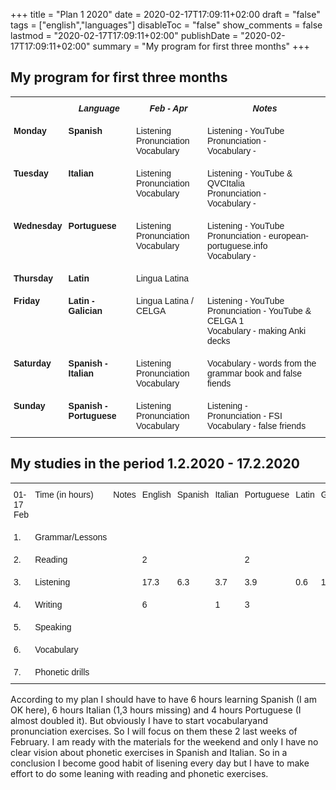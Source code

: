+++
title = "Plan 1 2020"
date = 2020-02-17T17:09:11+02:00
draft = "false"
tags = ["english","languages"]
disableToc = "false"
show_comments = false
lastmod = "2020-02-17T17:09:11+02:00"
publishDate = "2020-02-17T17:09:11+02:00"
summary = "My program for first three months"
+++

## My program for first three months

<style type="text/css">
.tg  {border-collapse:collapse;border-spacing:0;}
.tg td{font-family:Arial, sans-serif;font-size:14px;padding:10px 5px;border-style:solid;border-width:1px;overflow:hidden;word-break:normal;}
.tg th{font-family:Arial, sans-serif;font-size:14px;font-weight:normal;padding:10px 5px;border-style:solid;border-width:1px;overflow:hidden;word-break:normal;}
.tg .tg-4erg{font-weight:bold;font-style:italic;border-color:inherit;text-align:center;vertical-align:top}
.tg .tg-rvyq{font-weight:bold;font-style:italic;border-color:inherit;text-align:center;vertical-align:top}
.tg .tg-7btt{font-weight:bold;border-color:inherit;text-align:left;vertical-align:top}
.tg .tg-fymr{font-weight:bold;border-color:inherit;text-align:left;vertical-align:top}
.tg .tg-0pky{border-color:inherit;text-align:left;vertical-align:top}
</style>
<table class="tg">
  <tr>
    <th class="tg-rvyq"></th>
    <th class="tg-4erg">Language</th>
    <th class="tg-4erg">Feb - Apr</th>
    <th class="tg-4erg">Notes</th>
  </tr>
  <tr>
    <td class="tg-7btt">Monday</td>
    <td class="tg-fymr">Spanish</td>
    <td class="tg-0pky">Listening <br> Pronunciation <br> Vocabulary</td> </td>
    <td class="tg-0pky">Listening - YouTube <br>Pronunciation - <br>Vocabulary - </td>
  </tr>
  <tr>
    <td class="tg-7btt">Tuesday</td>
    <td class="tg-fymr">Italian</td>
    <td class="tg-0pky"> Listening <br> Pronunciation <br> Vocabulary</td> </td>
    <td class="tg-0pky">Listening - YouTube & QVCItalia <br> Pronunciation - <br>Vocabulary - </td>
  </tr>
  <tr>
    <td class="tg-7btt">Wednesday</td>
    <td class="tg-fymr">Portuguese</td>
    <td class="tg-0pky">Listening <br> Pronunciation <br> Vocabulary</td></td>
    <td class="tg-0pky">Listening - YouTube<br>Pronunciation - european-portuguese.info <br>Vocabulary -  </td>
  </tr>
  <tr>
    <td class="tg-fymr">Thursday</td>
    <td class="tg-fymr">Latin</td>
    <td class="tg-0pky">Lingua Latina</td>
    <td class="tg-0pky"></td>
  </tr>
  <tr>
    <td class="tg-fymr">Friday</td>
    <td class="tg-fymr">Latin - Galician</td>
    <td class="tg-0pky">Lingua Latina / CELGA</td>
    <td class="tg-0pky">Listening - YouTube <br> Pronunciation - YouTube & CELGA 1 <br> Vocabulary - making Anki decks </td>
  </tr>
  <tr>
    <td class="tg-fymr">Saturday</td>
    <td class="tg-fymr">Spanish - Italian</td>
    <td class="tg-0pky">Listening <br> Pronunciation <br> Vocabulary </td>
    <td class="tg-0pky"> Vocabulary - words from the grammar book and false fiends</td>
    </tr>
  <tr>
    <td class="tg-fymr">Sunday</td>
    <td class="tg-fymr">Spanish - Portuguese</td>
    <td class="tg-0pky">Listening <br> Pronunciation <br> Vocabulary</td>
    <td class="tg-0pky">Listening - <br> Pronunciation - FSI <br> Vocabulary - false friends</td>
  </tr>
</table>


## My studies in the period 1.2.2020 - 17.2.2020

<style type="text/css">
.tg  {border-collapse:collapse;border-spacing:0;}
.tg td{font-family:Arial, sans-serif;font-size:14px;padding:10px 5px;border-style:solid;border-width:0px;overflow:hidden;word-break:normal;}
.tg th{font-family:Arial, sans-serif;font-size:14px;font-weight:normal;padding:10px 5px;border-style:solid;border-width:0px;overflow:hidden;word-break:normal;}
.tg .tg-wp8o{border-color:#000000;text-align:center;vertical-align:top}
.tg .tg-73oq{border-color:#000000;text-align:left;vertical-align:top}
</style>
<table class="tg">
  <tr>
    <th class="tg-73oq">01-17 Feb</th>
    <th class="tg-73oq">Time (in hours)</th>
    <th class="tg-wp8o">Notes</th>
    <th class="tg-73oq">English</th>
    <th class="tg-73oq">Spanish</th>
    <th class="tg-73oq">Italian</th>
    <th class="tg-73oq">Portuguese</th>
    <th class="tg-73oq">Latin</th>
    <th class="tg-73oq">Gallego</th>
  </tr>
  <tr>
    <td class="tg-73oq">1.</td>
    <td class="tg-73oq">Grammar/Lessons</td>
    <td class="tg-wp8o"></td>
    <td class="tg-73oq"></td>
    <td class="tg-73oq"></td>
    <td class="tg-73oq"></td>
    <td class="tg-73oq"></td>
    <td class="tg-73oq"></td>
    <td class="tg-73oq"></td>
  </tr>
  <tr>
    <td class="tg-73oq">2.</td>
    <td class="tg-73oq">Reading</td>
    <td class="tg-wp8o"></td>
    <td class="tg-73oq">2</td>
    <td class="tg-73oq"></td>
    <td class="tg-73oq"></td>
    <td class="tg-73oq">2</td>
    <td class="tg-73oq"></td>
    <td class="tg-73oq"></td>
  </tr>
  <tr>
    <td class="tg-73oq">3.</td>
    <td class="tg-73oq">Listening</td>
    <td class="tg-wp8o"></td>
    <td class="tg-73oq">17.3</td>
    <td class="tg-73oq">6.3</td>
    <td class="tg-73oq">3.7</td>
    <td class="tg-73oq">3.9</td>
    <td class="tg-73oq">0.6</td>
    <td class="tg-73oq">1.4</td>
  </tr>
  <tr>
    <td class="tg-73oq">4.</td>
    <td class="tg-73oq">Writing</td>
    <td class="tg-wp8o"></td>
    <td class="tg-73oq">6</td>
    <td class="tg-73oq"></td>
    <td class="tg-73oq">1</td>
    <td class="tg-73oq">3</td>
    <td class="tg-73oq"></td>
    <td class="tg-73oq"></td>

  </tr>
  <tr>
    <td class="tg-73oq">5.</td>
    <td class="tg-73oq">Speaking</td>
    <td class="tg-wp8o"></td>
    <td class="tg-73oq"></td>
    <td class="tg-73oq"></td>
    <td class="tg-73oq"></td>
    <td class="tg-73oq"></td>
    <td class="tg-73oq"></td>
    <td class="tg-73oq"></td>
  </tr>
  <tr>
    <td class="tg-73oq">6.</td>
    <td class="tg-73oq">Vocabulary</td>
    <td class="tg-wp8o"></td>
    <td class="tg-73oq"></td>
    <td class="tg-73oq"></td>
    <td class="tg-73oq"></td>
    <td class="tg-73oq"></td>
    <td class="tg-73oq"></td>
    <td class="tg-73oq"></td>
  </tr>
  <tr>
    <td class="tg-73oq">7.</td>
    <td class="tg-73oq">Phonetic drills</td>
    <td class="tg-wp8o"></td>
    <td class="tg-73oq"></td>
    <td class="tg-73oq"></td>
    <td class="tg-73oq"></td>
    <td class="tg-73oq"></td>
    <td class="tg-73oq"></td>
    <td class="tg-73oq"></td>
  </tr>
</table>

According to my plan I should have to have 6 hours learning Spanish (I am OK here), 6 hours Italian (1,3 hours missing) and 4 hours Portuguese (I almost doubled it). But obviously I have to start vocabularyand pronunciation exercises. So I will focus on them these 2 last weeks of February. I am ready with the materials for the weekend and only I have no clear vision about phonetic exercises in Spanish and Italian. So in a conclusion I become good habit of lisening every day but I have to make effort to do some leaning with reading and phonetic exercises.
